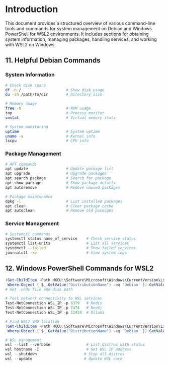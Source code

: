 # Introduction

This document provides a structured overview of various command-line tools and commands for system management on Debian and Windows PowerShell for WSL2 environments. It includes sections for obtaining system information, managing packages, handling services, and working with WSL2 on Windows.

## 11. Helpful Debian Commands

### System Information

```bash
# Check disk space
df -h /                    # Show disk usage
du -sh /path/to/dir        # Directory size

# Memory usage
free -h                    # RAM usage
top                        # Process monitor
vmstat                     # Virtual memory stats

# System monitoring
uptime                     # System uptime
uname -a                   # Kernel info
lscpu                      # CPU info
```

### Package Management

```bash
# APT commands
apt update                 # Update package list
apt upgrade                # Upgrade packages
apt search package         # Search for package
apt show package           # Show package details
apt autoremove             # Remove unused packages

# Package maintenance
dpkg -l                    # List installed packages
apt clean                  # Clear package cache
apt autoclean              # Remove old packages
```

### Service Management

```bash
# Systemctl commands
systemctl status name_of_service    # Check service status
systemctl list-units                # List all services
systemctl --failed                  # Show failed services
journalctl -xe                      # View system logs
```

## 12. Windows PowerShell Commands for WSL2

```powershell
(Get-ChildItem -Path HKCU:\Software\Microsoft\Windows\CurrentVersion\Lxss | 
 Where-Object { $_.GetValue("DistributionName") -eq 'Debian' }).GetValue("BasePath") + "\ext4.vhdx" 
# Get .vhdx file and disk path

# Test network connectivity to WSL services
Test-NetConnection WSL_IP -p 6379   # Redis
Test-NetConnection WSL_IP -p 7474   # Neo4j
Test-NetConnection WSL_IP -p 11434  # Ollama

# Find WSL2 VHD location
(Get-ChildItem -Path HKCU:\Software\Microsoft\Windows\CurrentVersion\Lxss | 
 Where-Object { $_.GetValue("DistributionName") -eq 'Debian' }).GetValue("BasePath") + "\ext4.vhdx"

# WSL management
wsl --list --verbose                # List distros with status
wsl hostname -I                     # Get WSL IP address
wsl --shutdown                     # Stop all distros
wsl --update                       # Update WSL core
```